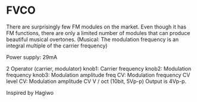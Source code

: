 # FVCO

There are surprisingly few FM modules on the market. Even though it has FM functions, there are only a limited number of modules that can produce beautiful musical overtones. (Musical: The modulation frequency is an integral multiple of the carrier frequency)

Power supply: 29mA

2 Operator (carrier, modulator)
knob1: Carrier frequency
knob2: Modulation frequency
knob3: Modulation amplitude
freq CV: Modulation frequency CV
level CV: Modulation amplitude CV
V / oct (10bit, 5Vp-p)
Output is 4Vp-p.

Inspired by Hagiwo
